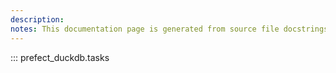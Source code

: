 ```yaml
---
description: 
notes: This documentation page is generated from source file docstrings.
---
```


::: prefect_duckdb.tasks